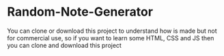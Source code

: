 # Random-Note-Generator

You can clone or download this project to understand how is made but not for commercial use, so if you want to learn some HTML, CSS and JS then you can clone and download this project
